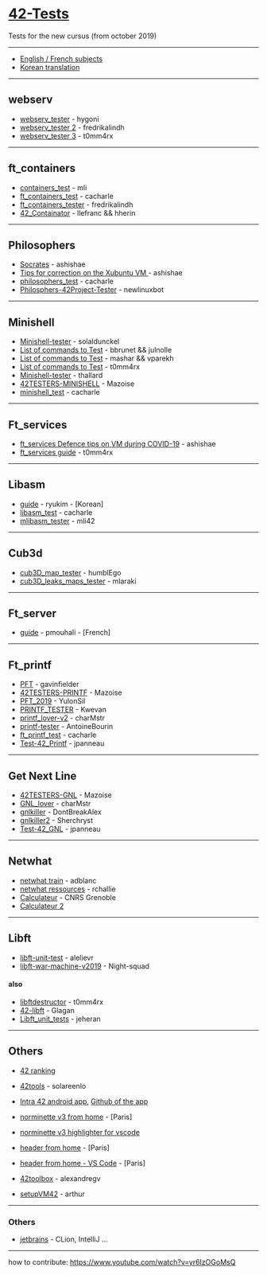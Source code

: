 # [42-Tests](https://github.com/Kwevan/42-Tests)

Tests for the new cursus (from october 2019)

---

* [English / French subjects](https://github.com/Kwevan/42_Subjects_2020_with_versioning) 
* [Korean translation](https://github.com/42seoul-translation/subject_ko)  

---

## webserv

* [webserv_tester](https://github.com/hygoni/webserv_tester) - hygoni
* [webserv_tester 2](https://github.com/fredrikalindh/webserv_tester) - fredrikalindh
* [webserv_tester 3](https://github.com/t0mm4rx/webserv/tree/main/tests) - t0mm4rx

---

## ft\_containers

* [containers_test](https://github.com/mli42/containers_test) - mli
* [ft_containers_test](https://github.com/cacharle/ft_containers_test) - cacharle
* [ft_containers_tester](https://github.com/fredrikalindh/ft_containers_tester) - fredrikalindh
* [42_Containator](https://github.com/llefranc/42_Containator) - llefranc && hherin

---

## Philosophers

* [Socrates](https://github.com/nesvoboda/socrates) - ashishae
* [Tips for correction on the Xubuntu VM ](https://www.notion.so/philosophers-VM-c60be9c836084edfbcd9c07e29b429c4) - ashishae
* [philosophers_test](https://github.com/cacharle/philosophers_test) - cacharle
* [Philosphers-42Project-Tester](https://github.com/newlinuxbot/Philosphers-42Project-Tester) - newlinuxbot

---

## Minishell

* [Minishell-tester](https://github.com/solaldunckel/minishell-tester) - solaldunckel
* [List of commands to Test](https://docs.google.com/spreadsheets/d/1BLU6C9S7aoCl01x74GiW7s4xpEWWJ1cPrMTcLwISruk/edit#gid=1627853444) - bbrunet && julnolle
* [List of commands to Test](https://docs.google.com/spreadsheets/d/1fniV2dSRB5TaFGyX3O-iK0u61xR5jDdkFKYonKpilIc/edit#gid=0) - mashar && vparekh
* [List of commands to Test](https://github.com/t0mm4rx/minishell_tests) - t0mm4rx
* [Minishell-tester](https://github.com/thallard/minishell_tester) - thallard
* [42TESTERS-MINISHELL](https://github.com/Mazoise/42TESTERS-MINISHELL) - Mazoise
* [minishell_test](https://github.com/cacharle/minishell_test) - cacharle

---

## Ft_services

* [ft_services Defence tips on VM during COVID-19](https://www.notion.so/Ft_services-VM-852d4f9b0d9a42c1a2de921e4a2ac417) - ashishae
* [ft_services guide](https://github.com/t0mm4rx/ft_services) - t0mm4rx

--- 

## Libasm

* [guide](https://www.notion.so/Libasm-3c94bbc7df234499b012f6ae82b84dc2) - ryukim - [Korean]
* [libasm_test](https://github.com/cacharle/libasm_test) - cacharle
* [mlibasm_tester](https://github.com/mli42/mlibasm_tester) - mli42

---

## Cub3d

* [cub3D_map_tester](https://github.com/humblEgo/cub3D_map_tester) - humblEgo
* [cub3D_leaks_maps_tester](https://github.com/mlaraki/cub3D_leaks_maps_tester) - mlaraki 
---

## Ft_server

* [guide](https://github.com/pmouhali/ft_server) - pmouhali - [French]

---

## Ft_printf

* [PFT](https://github.com/gavinfielder/pft) - gavinfielder
* [42TESTERS-PRINTF](https://github.com/Mazoise/42TESTERS-PRINTF) - Mazoise
* [PFT_2019](https://github.com/YulonSil/PFT_2019.git) - YulonSil
* [PRINTF_TESTER](https://github.com/Kwevan/PRINTF_TESTER.git) - Kwevan
* [printf_lover-v2](https://github.com/charMstr/printf_lover_v2.git) - charMstr
* [printf-tester](https://github.com/AntoineBourin/printf-tester.git) - AntoineBourin
* [ft_printf_test](https://github.com/cacharle/ft_printf_test) - cacharle
* [Test-42_Printf](https://github.com/PandaCoustik/Test-42) - jpanneau

---

## Get Next Line

* [42TESTERS-GNL](https://github.com/Mazoise/42TESTERS-GNL) - Mazoise
* [GNL_lover](https://github.com/charMstr/GNL_lover) - charMstr
* [gnlkiller](https://github.com/DontBreakAlex/gnlkiller) - DontBreakAlex
* [gnlkiller2](https://github.com/Sherchryst/gnlkiller) - Sherchryst  
* [Test-42_GNL](https://github.com/PandaCoustik/Test-42) - jpanneau    

---

## Netwhat

* [netwhat train](https://github.com/adblanc/netwhat42-train) - adblanc
* [netwhat ressources](https://github.com/rchallie/netwhat) - rchallie
* [Calculateur](http://cric.grenoble.cnrs.fr/Administrateurs/Outils/CalculMasque/) - CNRS Grenoble 
* [Calculateur 2 ](https://www.site24x7.com/fr/tools/ipv4-sous-reseau-calculatrice.html)

---

## Libft

* [libft-unit-test](https://github.com/alelievr/libft-unit-test) - alelievr
* [libft-war-machine-v2019](https://github.com/Night-squad/libft-war-machine-v2019) - Night-squad

#### also

* [libftdestructor](https://github.com/t0mm4rx/libftdestructor) - t0mm4rx
* [42-libft](https://github.com/Glagan/42-libft) - Glagan
* [Libft_unit_tests](https://github.com/jeheran/Libft_unit_tests) - jeheran
 
--- 

## Others

* [42 ranking](https://find-peers.herokuapp.com/)
* [42tools](https://github.com/solareenlo/42tools) - solareenlo
* [Intra 42 android app](https://play.google.com/store/apps/details?id=com.paulvarry.intra42&hl=fr), 
  [Github of the app](https://github.com/pvarry/intra42)
* [norminette v3 from home](https://github.com/42School/norminette) - [Paris]
* [norminette v3 highlighter for vscode](https://github.com/Mariusmivw/vscode-42-norminette-3-highlighter)
* [header from home](https://github.com/pbondoer/vim-42header) - [Paris]
* [header from home - VS Code](https://marketplace.visualstudio.com/items?itemName=kube.42header&ssr=false#overview) - [Paris]

* [42toolbox](https://github.com/alexandregv/42toolbox) - alexandregv
* [setupVM42](https://github.com/Velovo/setupvm42) - arthur
 
---
 
### Others
 
* [jetbrains](https://www.jetbrains.com/community/education/#students) - CLion, IntelliJ ...


---

how to contribute: https://www.youtube.com/watch?v=yr6IzOGoMsQ
 
